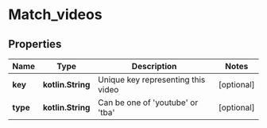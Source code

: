 
# Match_videos

## Properties
Name | Type | Description | Notes
------------ | ------------- | ------------- | -------------
**key** | **kotlin.String** | Unique key representing this video |  [optional]
**type** | **kotlin.String** | Can be one of &#39;youtube&#39; or &#39;tba&#39; |  [optional]



